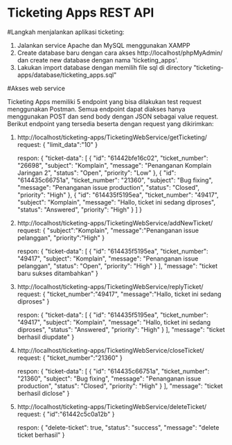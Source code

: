 # Ticketing Apps REST API 

#Langkah menjalankan aplikasi ticketing:

1. Jalankan service Apache dan MySQL menggunakan XAMPP
2. Create database baru dengan cara akses http://localhost/phpMyAdmin/ dan create new database dengan nama 'ticketing_apps'.
3. Lakukan import database dengan memilih file sql di directory "ticketing-apps/database/ticketing_apps.sql"


#Akses web service

Ticketing Apps memiliki 5 endpoint yang bisa dilakukan test request menggunakan Postman. 
Semua endpoint dapat diakses hanya menggunakan POST dan send body dengan JSON sebagai value request.
Berikut endpoint yang tersedia beserta dengan request yang dikirimkan:

1. http://localhost/ticketing-apps/TicketingWebService/getTicketing/
	request:
	{
		"limit_data":"10"
	}
	
	respon:
	{
    "ticket-data": [
			{
				"id": "61442bfe16c02",
				"ticket_number": "26698",
				"subject": "Komplain",
				"message": "Penanganan Komplain Jaringan 2",
				"status": "Open",
				"priority": "Low"
			},
			{
				"id": "614435c66751a",
				"ticket_number": "21360",
				"subject": "Bug fixing",
				"message": "Penanganan issue production",
				"status": "Closed",
				"priority": "High"
			},
			{
				"id": "614435f5195ea",
				"ticket_number": "49417",
				"subject": "Komplain",
				"message": "Hallo, ticket ini sedang diproses",
				"status": "Answered",
				"priority": "High"
			}
		]
	}


2. http://localhost/ticketing-apps/TicketingWebService/addNewTicket/
	request:
	{
		"subject":"Komplain",
		"message":"Penanganan issue pelanggan",
		"priority":"High"
	}
	
	respon:
	{
    "ticket-data": [
			{
				"id": "614435f5195ea",
				"ticket_number": "49417",
				"subject": "Komplain",
				"message": "Penanganan issue pelanggan",
				"status": "Open",
				"priority": "High"
			}
		],
		"message": "ticket baru sukses ditambahkan"
	}

3. http://localhost/ticketing-apps/TicketingWebService/replyTicket/
	request:
	{
		"ticket_number":"49417",
		"message":"Hallo, ticket ini sedang diproses"
	}
	
	respon:
	{
    "ticket-data": [
			{
				"id": "614435f5195ea",
				"ticket_number": "49417",
				"subject": "Komplain",
				"message": "Hallo, ticket ini sedang diproses",
				"status": "Answered",
				"priority": "High"
			}
		],
		"message": "ticket berhasil diupdate"
	}
	
4. http://localhost/ticketing-apps/TicketingWebService/closeTicket/
	request:
	{
		"ticket_number":"21360"
	}
	
	respon:
	{
    "ticket-data": [
			{
				"id": "614435c66751a",
				"ticket_number": "21360",
				"subject": "Bug fixing",
				"message": "Penanganan issue production",
				"status": "Closed",
				"priority": "High"
			}
		],
		"message": "ticket berhasil diclose"
	}
	
5. http://localhost/ticketing-apps/TicketingWebService/deleteTicket/
	request:
	{
		"id":"61442c5c0a12b"
	}
	
	respon:
	{
		"delete-ticket": true,
		"status": "success",
		"message": "delete ticket berhasil"
	}
	
	
	
	
	